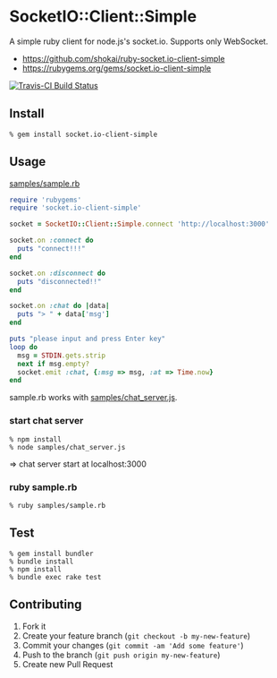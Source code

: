 # SocketIO::Client::Simple
A simple ruby client for node.js's socket.io. Supports only WebSocket.

- https://github.com/shokai/ruby-socket.io-client-simple
- https://rubygems.org/gems/socket.io-client-simple

[![Travis-CI Build Status](https://travis-ci.org/shokai/ruby-socket.io-client-simple.png)](https://travis-ci.org/shokai/ruby-socket.io-client-simple)

## Install

    % gem install socket.io-client-simple


## Usage

[samples/sample.rb](https://github.com/shokai/ruby-socket.io-client-simple/blob/master/samples/sample.rb)
```ruby
require 'rubygems'
require 'socket.io-client-simple'

socket = SocketIO::Client::Simple.connect 'http://localhost:3000'

socket.on :connect do
  puts "connect!!!"
end

socket.on :disconnect do
  puts "disconnected!!"
end

socket.on :chat do |data|
  puts "> " + data['msg']
end

puts "please input and press Enter key"
loop do
  msg = STDIN.gets.strip
  next if msg.empty?
  socket.emit :chat, {:msg => msg, :at => Time.now}
end
```

sample.rb works with [samples/chat_server.js](https://github.com/shokai/ruby-socket.io-client-simple/blob/master/samples/chat_server.js).

### start chat server

    % npm install
    % node samples/chat_server.js

=> chat server start at localhost:3000


### ruby sample.rb

    % ruby samples/sample.rb

## Test

    % gem install bundler
    % bundle install
    % npm install
    % bundle exec rake test


## Contributing

1. Fork it
2. Create your feature branch (`git checkout -b my-new-feature`)
3. Commit your changes (`git commit -am 'Add some feature'`)
4. Push to the branch (`git push origin my-new-feature`)
5. Create new Pull Request
